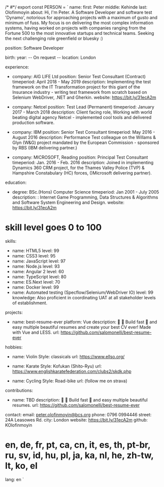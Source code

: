 /* #*/ export const PERSON = `
name:
  first: Peter
  middle: Kehinde
  last: Olofinmoyin
about: Hi, I'm Peter. A Software Developer and software test 'Dynamo', notorious for approaching projects with a maximum of gusto and minimum of fuss. 
My focus is on delivering the most complex information systems, having worked on projects with companies ranging from the Fortune 500 to the most innovative startups and technical teams. 
Seeking the next challenging role greenfield or bluesky :)

position: Software Developer

birth:
  year: -- On request --
  location: London

experience:
- company: AIG LIFE Ltd
  position: Senior Test Consultant (Contract)
  timeperiod: April 2018 - May 2019
  description: Implementing the test framework on the IT Transformation project for this giant of the Insurance industry - writing test framework 
  from scratch based on Selenium WebDriver, .NET and Gherkin.
  website: https://bit.ly/31ecA2m

- company: Netcel
  position: Test Lead (Permanent)
  timeperiod: January 2017 - March 2018
  description: Client facing role, Working with world beating digital agency Netcel - implemented cool tools and delivered production software.

- company: IBM
  position: Senior Test Consultant
  timeperiod: May 2016 - August 2016
  description: Performance Test colleague on the Willams & Glyn (W&G) project mandated by the European Commission - sponsored by RBS (IBM delivering partner.)

- company: MICROSOFT, Reading
  position: Principal Test Consultant
  timeperiod: Jan. 2016 - Feb. 2016
  description: Joined in implementing Dynamics 360 CRM project, for the Thames Valley Police (TVP) & Hampshire Constabulary (HC) forces, ()Microsoft delivering partner).

education:
- degree: BSc.(Hons) Computer Science
  timeperiod: Jan 2001 - July 2005
  description: : Internet Game Programming, Data Structures & Algorithms and Software System Engineering and Design.
  website: https://bit.ly/31ecA2m

# skill level goes 0 to 100
skills:
- name: HTML5
  level: 99
- name: CSS3
  level: 95
- name: JavaScript
  level: 97
- name: Node.js
  level: 93
- name: Angular 2
  level: 60
- name: TypeScript
  level: 80
- name: ES.Next
  level: 70
- name: Docker
  level: 99
- name: Automated testing (Specflow/Selenium/WebDriver IO)
  level: 99
knowledge: Also proficient in coordinating UAT at all stakeholder levels of establishment.

projects:
- name: best-resume-ever
  platform: Vue
  description: 👔 💼 Build fast 🚀 and easy multiple beautiful resumes and create your best CV ever! Made with Vue and LESS.
  url: https://github.com/salomonelli/best-resume-ever

hobbies:
- name: Violin
  Style: classicals
  url: https://www.ellso.org/

- name: Karate
  Style: Kofukan (Shito-Ryu)
  url: https://www.englishkaratefederation.com/clubs2/skdk.php

- name: Cycling
  Style: Road-bike
  url: (follow me on strava)

contributions:
- name: TBD
  description: 👔 💼 Build fast 🚀 and easy multiple beautiful resumes.
  url: https://github.com/salomonelli/best-resume-ever

contact:
  email: peter.olofinmoyin@bcs.org
  phone: 0796 0994446
  street: 24A Leasowes Rd.
  city: London
  website: https://bit.ly/31ecA2m
  github: KOlofinmoyin
# en, de, fr, pt, ca, cn, it, es, th, pt-br, ru, sv, id, hu, pl, ja, ka, nl, he, zh-tw, lt, ko, el
lang: en
`
